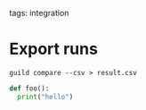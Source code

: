 tags: integration

# Export runs

``` command
guild compare --csv > result.csv
```

``` python
def foo():
  print("hello")
```
